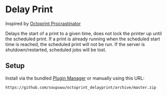 # Delay Print
Inspired by [Octoprint Procrastinator](https://github.com/juergenpabel/OctoPrint-Procastinator)

Delays the start of a print to a given time, does not lock the printer up until the scheduled print. If a print is already running when the scheduled start time is reached, the scheduled print will not be run.
If the server is shutdown/restarted, scheduled jobs will be lost.

## Setup

Install via the bundled [Plugin Manager](https://docs.octoprint.org/en/master/bundledplugins/pluginmanager.html)
or manually using this URL:

    https://github.com/soupuwu/octoprint_delayprint/archive/master.zip
